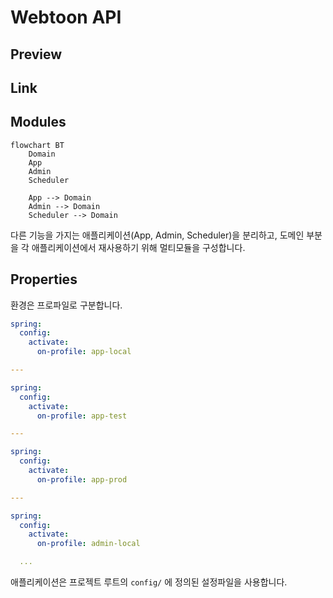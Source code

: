 # Webtoon API

## Preview

## Link

## Modules

```mermaid
flowchart BT
    Domain
    App
    Admin
    Scheduler
    
    App --> Domain
    Admin --> Domain
    Scheduler --> Domain
```

다른 기능을 가지는 애플리케이션(App, Admin, Scheduler)을 분리하고, 도메인 부분을 각 애플리케이션에서 재사용하기 위해 멀티모듈을 구성합니다.

## Properties

환경은 프로파일로 구분합니다.

```yaml
spring:
  config:
    activate:
      on-profile: app-local

---

spring:
  config:
    activate:
      on-profile: app-test

---

spring:
  config:
    activate:
      on-profile: app-prod

---

spring:
  config:
    activate:
      on-profile: admin-local

  ...
```

애플리케이션은 프로젝트 루트의 `config/` 에 정의된 설정파일을 사용합니다.
